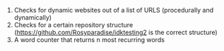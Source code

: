1) Checks for dynamic websites out of a list of URLS (procedurally and dynamically)
2) Checks for a certain repository structure (https://github.com/Rosyparadise/idktesting2 is the correct structure)
3) A word counter that returns n most recurring words 
